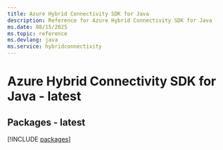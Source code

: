 ```yaml
---
title: Azure Hybrid Connectivity SDK for Java
description: Reference for Azure Hybrid Connectivity SDK for Java
ms.date: 08/15/2025
ms.topic: reference
ms.devlang: java
ms.service: hybridconnectivity
---
```

# Azure Hybrid Connectivity SDK for Java - latest
## Packages - latest
[!INCLUDE [packages](hybrid-connectivity-index.md)]